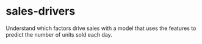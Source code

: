# sales-drivers
Understand which factors drive sales with a model that uses the features to predict the number of units sold each day. 

